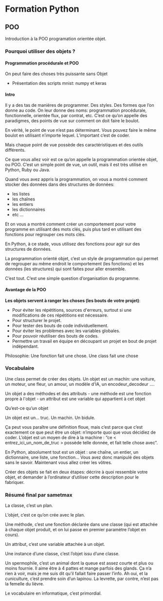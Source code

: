 # Formation Python

## POO

Introduction à la POO programation orientée objet.

### Pourquoi utiliser des objets ?

#### Programmation procédurale et POO

On peut faire des choses très puissante sans Objet

* Présentation des scripts mnist: numpy et keras

#### Intro

Il y a des tas de manières de programmer. Des styles. Des formes que l’on donne au code. On leur donne des noms: programmation procédurale, fonctionnelle, orientée flux, par contrat, etc. C’est ce qu’on appelle des paradigmes, des points de vue sur comment on doit faire le boulot.

En vérité, le point de vue n’est pas déterminant. Vous pouvez faire le même boulot en utilisant n’importe lequel. L’important c’est de coder.

Mais chaque point de vue possède des caractéristiques et des outils différents.

Ce que vous allez voir est ce qu’on appelle la programmation orientée objet, ou POO. C’est un simple point de vue, un outil, mais il est très utilisé en Python, Ruby ou Java.

Quand vous avez appris la programmation, on vous a montré comment stocker des données dans des structures de données:

* les listes
* les chaînes
* les entiers
* les dictionnaires
* etc ...

Et on vous a montré comment créer un comportement pour votre programme en utilisant des mots clés, puis plus tard en utilisant des fonctions pour regrouper ces mots clés.

En Python, à ce stade, vous utilisez des fonctions pour agir sur des structures de données.

La programmation orienté objet, c’est un style de programmation qui permet de regrouper au même endroit le comportement (les fonctions) et les données (les structures) qui sont faites pour aller ensemble.

C’est tout. C’est une simple question d’organisation du programme.

#### Avantage de la POO

__Les objets servent à ranger les choses (les bouts de votre projet)__:

* Pour éviter les répétitions, sources d'erreurs, surtout si une modifications de ces répétitions est nécessaire.
* Pour structurer le projet.
* Pour tester des bouts de code individuellement.
* Pour éviter les problèmes avec les variables globales.
* Pour pouvoir réutiliser des bouts de codes.
* Permettre un travail en équipe en découpant un projet en bout de projet indépendant.

Philosophie: Une fonction fait une chose. Une class fait une chose

### Vocabulaire

Une class permet de créer des objets.
Un objet est un machin:    une voiture, un moteur, une fleur,
                            un amour, un modèle d'IA, un encodeur_decodeur ....

Un objet a des méthodes et des attributs
    - une méthode est une fonction propre  à l'objet
    - un attribut est une variable qui appartient à cet objet

Qu’est-ce qu’un objet

Un objet est un… truc. Un machin. Un bidule.

Ça peut vous paraître une définition floue, mais c’est parce que c’est exactement ce que peut être un objet: n’importe quoi que vous décidiez de coder. L’objet est un moyen de dire à la machine : “ce < entrez_ici_un_nom_de_truc > possède telle donnée, et fait telle chose avec”.

En Python, absolument tout est un objet : une chaîne, un entier, un dictionnaire, une liste, une fonction… Vous avez donc manipulé des objets sans le savoir. Maintenant vous allez créer les vôtres.

Créer des objets se fait en deux étapes: décrire à quoi ressemble votre objet, et demander à l’ordinateur d’utiliser cette description pour le fabriquer.

### Résumé final par sametmax

La classe, c’est un plan.

L’objet, c’est ce qu’on crée avec le plan.

Une méthode, c’est une fonction déclarée dans une classe (qui est attachée à chaque objet produit, et on lui passe en premier paramètre l’objet en cours).

Un attribut, c’est une variable attachée à un objet.

Une instance d’une classe, c’est l’objet issu d’une classe.

Un spermophile, c’est un animal dont la queue est assez courte et plus ou moins fournie. Il aime être à 4 pattes et mange parfois des glands. Ça n’a rien à voir, mais je me suis dit qu’il fallait faire passer l’info. Ah oui, et la cuniculture, c’est prendre soin d’un lapinou. La levrette, par contre, n’est pas la femelle du lièvre.

Le vocabulaire en informatique, c’est primordial.
